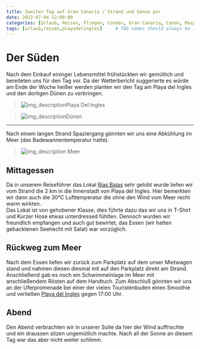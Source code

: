 ```yaml
---
title: Zweiter Tag auf Gran Canaria / Strand und Sonne pur
date: 2022-07-04 12:00:00
categories: [Urlaub, Reisen, Fliegen, Condor, Gran Canaria, Canon, Maspalomas]
tags: [urlaub,reisen,playadelingles]     # TAG names should always be lowercase
---
```

# Der Süden
Nach dem Einkauf eininger Lebensmittel frühstückten wir gemütlich und bereiteten uns für den Tag vor. Da der Wetterbericht suggerierte es würde am Ende der Woche heißer werden planten wir den Tag am Playa del Ingles und den dortigen Dünen zu verbringen.
>![img_description](https://www.cstrube.de/wp-content/uploads/2022/07/Gran_Canaria-0150-1.jpg)Playa Del Ingles

>![img_description](https://www.cstrube.de/wp-content/uploads/2022/07/Gran_Canaria-0151.jpg)Dünen
---
Nach einem langen Strand Spaziergang gönnten wir uns eine Abkühlung im Meer (das Badewannentemperatur hatte).
>![img_description](https://www.cstrube.de/wp-content/uploads/2022/07/Gran_Canaria-0155.jpg)
Meer

## Mittagessen
Da in unserem Reiseführer das Lokal [Rias Bajas](https://www.riasbajasplayadelingles.com/) sehr gelobt wurde liefen wir vom Strand die 2 km in die Innenstadt von Playa del Ingles. Hier bemerkten wir dann auch die 30°C Lufttemperatur die ohne den Wind vom Meer recht warm wirkten.  
Das Lokal ist von gehobener Klasse, dies führte dazu das wir uns in T-Shirt und Kurzer Hose etwas unterdressed fühlten. Dennoch wurden wir freundlich empfangen und auch gut bewirtet, das Essen (wir hatten gebacktenen Seehecht mit Salat) war vorzüglich.

## Rückweg zum Meer
Nach dem Essen liefen wir zurück zum Parkplatz auf dem unser Mietwagen stand und nahmen diesen diesmal mit auf den Parkplatz direkt am Strand. Anschließend gab es noch ein Schwimmeinlage im Meer mit anschließendem Rösten auf dem Handtuch. Zum Abschluß gönnten wir uns an der Uferpromenade bei einer der vielen Touristenbuden einen Smoothie und verließen [Playa del Ingles](https://www.grancanaria.com/turismo/es/playas/playa-del-ingles/) gegen 17:00 Uhr.

## Abend
Den Abend verbrachten wir in unserer Suite da hier der Wind auffrischte und ein draussen sitzen ungemütlich machte. Nach all der Sonne an diesem Tag war das aber nicht weiter schlimm.